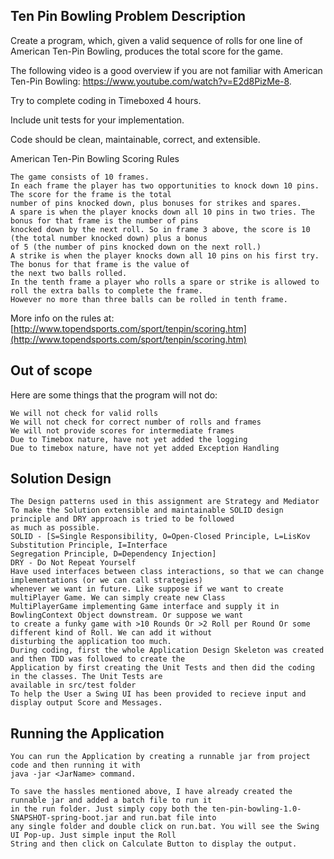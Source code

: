 
## Ten Pin Bowling Problem Description

Create a program, which, given a valid sequence of rolls for one line of American Ten-Pin Bowling, produces the total score for the game.

The following video is a good overview if you are not familiar with American Ten-Pin Bowling: https://www.youtube.com/watch?v=E2d8PizMe-8.

Try to complete coding in Timeboxed 4 hours.

Include unit tests for your implementation.

Code should be clean, maintainable, correct, and extensible.

American Ten-Pin Bowling Scoring Rules

```
The game consists of 10 frames.
In each frame the player has two opportunities to knock down 10 pins. The score for the frame is the total 
number of pins knocked down, plus bonuses for strikes and spares.
A spare is when the player knocks down all 10 pins in two tries. The bonus for that frame is the number of pins 
knocked down by the next roll. So in frame 3 above, the score is 10 (the total number knocked down) plus a bonus 
of 5 (the number of pins knocked down on the next roll.)
A strike is when the player knocks down all 10 pins on his first try. The bonus for that frame is the value of 
the next two balls rolled.
In the tenth frame a player who rolls a spare or strike is allowed to roll the extra balls to complete the frame. 
However no more than three balls can be rolled in tenth frame.
```
More info on the rules at: [http://www.topendsports.com/sport/tenpin/scoring.htm](http://www.topendsports.com/sport/tenpin/scoring.htm)

## Out of scope

Here are some things that the program will not do:

```
We will not check for valid rolls
We will not check for correct number of rolls and frames
We will not provide scores for intermediate frames
Due to Timebox nature, have not yet added the logging
Due to timebox nature, have not yet added Exception Handling
```
## Solution Design

```
The Design patterns used in this assignment are Strategy and Mediator
To make the Solution extensible and maintainable SOLID design principle and DRY approach is tried to be followed 
as much as possible.
SOLID - [S=Single Responsibility, O=Open-Closed Principle, L=LisKov Substitution Principle, I=Interface 
Segregation Principle, D=Dependency Injection]
DRY - Do Not Repeat Yourself
Have used interfaces between class interactions, so that we can change implementations (or we can call strategies) 
whenever we want in future. Like suppose if we want to create multiPlayer Game. We can simply create new Class 
MultiPlayerGame implementing Game interface and supply it in BowlingContext Object downstream. Or suppose we want 
to create a funky game with >10 Rounds Or >2 Roll per Round Or some different kind of Roll. We can add it without 
disturbing the application too much.
During coding, first the whole Application Design Skeleton was created and then TDD was followed to create the 
Application by first creating the Unit Tests and then did the coding in the classes. The Unit Tests are
available in src/test folder
To help the User a Swing UI has been provided to recieve input and display output Score and Messages.
```
## Running the Application

```
You can run the Application by creating a runnable jar from project code and then running it with 
java -jar <JarName> command.

To save the hassles mentioned above, I have already created the runnable jar and added a batch file to run it
in the run folder. Just simply copy both the ten-pin-bowling-1.0-SNAPSHOT-spring-boot.jar and run.bat file into 
any single folder and double click on run.bat. You will see the Swing UI Pop-up. Just simple input the Roll 
String and then click on Calculate Button to display the output. 
